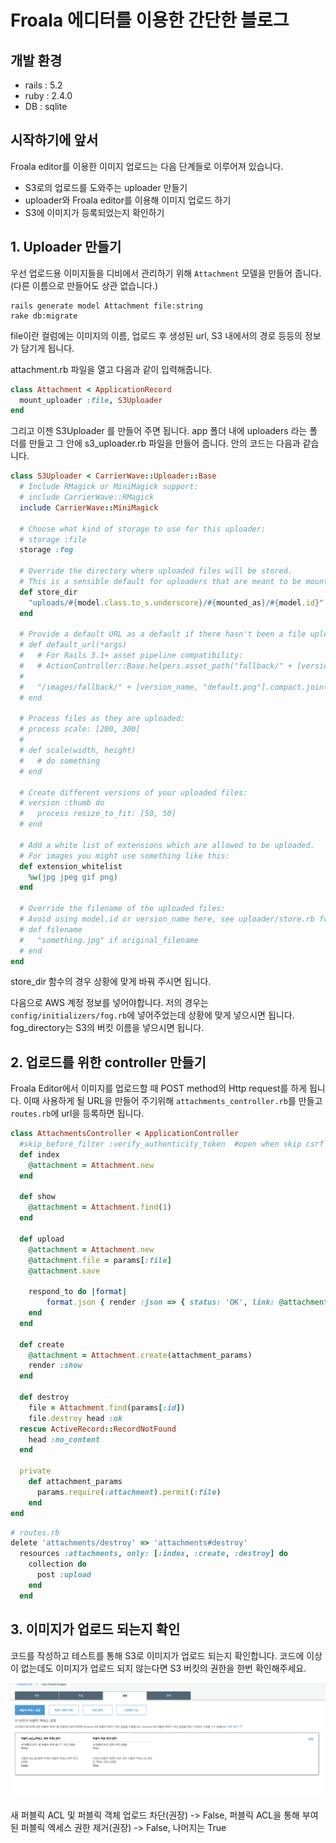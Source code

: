 # Froala 에디터를 이용한 간단한 블로그

## 개발 환경
* rails : 5.2
* ruby : 2.4.0
* DB : sqlite

## 시작하기에 앞서
Froala editor를 이용한 이미지 업로드는 다음 단계들로 이루어져 있습니다.
* S3로의 업로드를 도와주는 uploader 만들기
* uploader와 Froala editor를 이용해 이미지 업로드 하기
* S3에 이미지가 등록되었는지 확인하기

## 1. Uploader 만들기
우선 업로드용 이미지들을 디비에서 관리하기 위해 `Attachment` 모델을 만들어 줍니다. (다른 이름으로 만들어도 상관 없습니다.)
```
rails generate model Attachment file:string
rake db:migrate
```
file이란 컬럼에는 이미지의 이름, 업로드 후 생성된 url, S3 내에서의 경로 등등의 정보가 담기게 됩니다.

attachment.rb 파일을 열고 다음과 같이 입력해줍니다.
```ruby
class Attachment < ApplicationRecord
  mount_uploader :file, S3Uploader
end
```
그리고 이젠 S3Uploader 를 만들어 주면 됩니다. app 폴더 내에 uploaders 라는 폴더를 만들고 그 안에 s3_uploader.rb 파일을 만들어 줍니다. 안의 코드는 다음과 같습니다.
```ruby
class S3Uploader < CarrierWave::Uploader::Base
  # Include RMagick or MiniMagick support:
  # include CarrierWave::RMagick
  include CarrierWave::MiniMagick

  # Choose what kind of storage to use for this uploader:
  # storage :file
  storage :fog

  # Override the directory where uploaded files will be stored.
  # This is a sensible default for uploaders that are meant to be mounted:
  def store_dir
    "uploads/#{model.class.to_s.underscore}/#{mounted_as}/#{model.id}"
  end

  # Provide a default URL as a default if there hasn't been a file uploaded:
  # def default_url(*args)
  #   # For Rails 3.1+ asset pipeline compatibility:
  #   # ActionController::Base.helpers.asset_path("fallback/" + [version_name, "default.png"].compact.join('_'))
  #
  #   "/images/fallback/" + [version_name, "default.png"].compact.join('_')
  # end

  # Process files as they are uploaded:
  # process scale: [200, 300]
  #
  # def scale(width, height)
  #   # do something
  # end

  # Create different versions of your uploaded files:
  # version :thumb do
  #   process resize_to_fit: [50, 50]
  # end

  # Add a white list of extensions which are allowed to be uploaded.
  # For images you might use something like this:
  def extension_whitelist
    %w(jpg jpeg gif png)
  end

  # Override the filename of the uploaded files:
  # Avoid using model.id or version_name here, see uploader/store.rb for details.
  # def filename
  #   "something.jpg" if original_filename
  # end
end
```
store_dir 함수의 경우 상황에 맞게 바꿔 주시면 됩니다. 

다음으로 AWS 계정 정보를 넣어야합니다. 저의 경우는 `config/initializers/fog.rb`에 넣어주었는데 상황에 맞게 넣으시면 됩니다. fog_directory는 S3의 버킷 이름을 넣으시면 됩니다.

## 2. 업로드를 위한 controller 만들기
Froala Editor에서 이미지를 업로드할 때 POST method의 Http request를 하게 됩니다. 이때 사용하게 될 URL을 만들어 주기위해 `attachments_controller.rb`를 만들고 `routes.rb`에 url을 등록하면 됩니다.

```ruby
class AttachmentsController < ApplicationController
  #skip_before_filter :verify_authenticity_token  #open when skip csrf token verify
  def index
    @attachment = Attachment.new
  end
  
  def show
    @attachment = Attachment.find(1)
  end
  
  def upload
    @attachment = Attachment.new
    @attachment.file = params[:file]
    @attachment.save
    
    respond_to do |format|
        format.json { render :json => { status: 'OK', link: @attachment.file.url}}
    end
  end

  def create
    @attachment = Attachment.create(attachment_params)
    render :show
  end

  def destroy 
    file = Attachment.find(params[:id]) 
    file.destroy head :ok 
  rescue ActiveRecord::RecordNotFound 
    head :no_content 
  end 
  
  private
    def attachment_params
      params.require(:attachment).permit(:file)
    end
end
```

```ruby
# routes.rb
delete 'attachments/destroy' => 'attachments#destroy' 
  resources :attachments, only: [:index, :create, :destroy] do 
    collection do 
      post :upload 
    end 
  end
```

## 3. 이미지가 업로드 되는지 확인
코드를 작성하고 테스트를 통해 S3로 이미지가 업로드 되는지 확인합니다. 코드에 이상이 없는데도 이미지가 업로드 되지 않는다면 S3 버킷의 권한을 한번 확인해주세요.

![alt text](./S3.png)


새 퍼블릭 ACL 및 퍼블릭 객체 업로드 차단(권장) -> False, 
퍼블릭 ACL을 통해 부여된 퍼블릭 엑세스 권한 제거(권장) -> False,
나머지는 True


